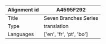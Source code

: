 |Alignment id | A4595F292
| --- | --- 
|Title | Seven Branches Series 
|Type | translation
|Languages | ['en', 'fr', 'pt', 'bo']